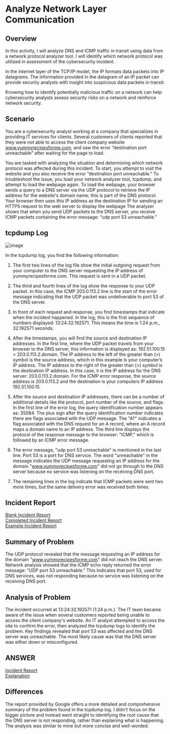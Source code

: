 # Analyze Network Layer Communication

## Overview
In this activity, I will analyze DNS and ICMP traffic in transit using data from a network protocol analyzer tool. I will identify which network protocol was utilized in assessment of the cybersecurity incident. 

In the internet layer of the TCP/IP model, the IP formats data packets into IP datagrams. The information provided in the datagram of an IP packet can provide security analysts with insight into suspicious data packets in transit.

Knowing how to identify potentially malicious traffic on a network can help cybersecurity analysts assess security risks on a network and reinforce network security.

## Scenario
You are a cybersecurity analyst working at a company that specializes in providing IT services for clients. Several customers of clients reported that they were not able to access the client company website www.yummyrecipesforme.com, and saw the error “destination port unreachable” after waiting for the page to load. 

You are tasked with analyzing the situation and determining which network protocol was affected during this incident. To start, you attempt to visit the website and you also receive the error “destination port unreachable.” To troubleshoot the issue, you load your network analyzer tool, tcpdump, and attempt to load the webpage again. To load the webpage, your browser sends a query to a DNS server via the UDP protocol to retrieve the IP address for the website's domain name; this is part of the DNS protocol. Your browser then uses this IP address as the destination IP for sending an HTTPS request to the web server to display the webpage  The analyzer shows that when you send UDP packets to the DNS server, you receive ICMP packets containing the error message: “udp port 53 unreachable.” 

## tcpdump Log
![image](https://github.com/user-attachments/assets/6a860257-a939-46d1-b8bd-efad8925877a)

In the tcpdump log, you find the following information:

1. The first two lines of the log file show the initial outgoing request from your computer to the DNS server requesting the IP address of yummyrecipesforme.com. This request is sent in a UDP packet.

2. The third and fourth lines of the log show the response to your UDP packet. In this case, the ICMP 203.0.113.2 line is the start of the error message indicating that the UDP packet was undeliverable to port 53 of the DNS server.

3. In front of each request and response, you find timestamps that indicate when the incident happened. In the log, this is the first sequence of numbers displayed: 13:24:32.192571. This means the time is 1:24 p.m., 32.192571 seconds.

4. After the timestamps, you will find the source and destination IP addresses. In the first line, where the UDP packet travels from your browser to the DNS server, this information is displayed as: 192.51.100.15 > 203.0.113.2.domain. The IP address to the left of the greater than (>) symbol is the source address, which in this example is your computer’s IP address. The IP address to the right of the greater than (>) symbol is the destination IP address. In this case, it is the IP address for the DNS server: 203.0.113.2.domain. For the ICMP error response, the source address is 203.0.113.2 and the destination is your computers IP address 192.51.100.15.

5. After the source and destination IP addresses, there can be a number of additional details like the protocol, port number of the source, and flags. In the first line of the error log, the query identification number appears as: 35084. The plus sign after the query identification number indicates there are flags associated with the UDP message. The "A?" indicates a flag associated with the DNS request for an A record, where an A record maps a domain name to an IP address. The third line displays the protocol of the response message to the browser: "ICMP," which is followed by an ICMP error message.

6. The error message, "udp port 53 unreachable" is mentioned in the last line. Port 53 is a port for DNS service. The word "unreachable" in the message indicates the UDP message requesting an IP address for the domain "www.yummyrecipesforme.com" did not go through to the DNS server because no service was listening on the receiving DNS port.

7. The remaining lines in the log indicate that ICMP packets were sent two more times, but the same delivery error was received both times.
   
## Incident Report
[Blank Incident Report](https://docs.google.com/document/d/1hwjSRYalxGd-qyRIXWz8LBVuSAgEq0AHXOF_BB7DdrI/template/preview?usp=sharing) \
[Completed Incident Report](https://docs.google.com/document/d/1YfBeVcu0BHabKR4Rp3omLd4MCTYoa47Hy5cgyofq6Ds/edit?usp=sharing) \
[Example Incident Report](https://docs.google.com/document/d/17-l7_zLY9fWiS4lGemxqgbnfSe8KG_OqM_PMfZA_gp4/template/preview)

## Summary of Problem
The UDP protocol revealed that the message requesting an IP address for the domain "www.yummyrecipesforme.com" did not reach the DNS server. Network analysis showed that the ICMP echo reply returned the error message: "UDP port 53 unreachable." This indicates that port 53, used for DNS services, was not responding because no service was listening on the receiving DNS port.

## Analysis of Problem
The incident occurred at 13:24:32.192571 (1:24 p.m.). The IT team became aware of the issue when several customers reported being unable to access the client company's website. An IT analyst attempted to access the site to confirm the error, then analyzed the tcpdump logs to identify the problem. Key findings revealed that port 53 was affected and the DNS server was unreachable. The most likely cause was that the DNS server was either down or misconfigured.

## ANSWER
[Incident Report](https://docs.google.com/document/d/11YIrN6R3fTqw7AWeh_4YCB4QXK8VnO4_CYPSK2MU5xc/edit?usp=sharing) \
[Explanation](https://docs.google.com/document/d/19kE466MVHdIRk86EOkUFvbepahRIMMIu5lDDgCBkg0E/template/preview#heading=h.rkogpw759h9x)

## Differences
The report provided by Google offers a more detailed and comprehensive summary of the problem found in the tcpdump log. I didn't focus on the bigger picture and instead went straight to identifying the root cause that the DNS server is not responding, rather than explaining what is happening. The analysis was similar to mine but more concise and well-worded.
